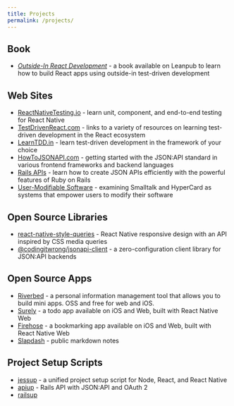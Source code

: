 ```yaml
---
title: Projects
permalink: /projects/
---
```


## Book

* [*Outside-In React Development*](https://leanpub.com/outside-in-react-development) - a book available on Leanpub to learn how to build React apps using outside-in test-driven development

## Web Sites

* [ReactNativeTesting.io](https://reactnativetesting.io) - learn unit, component, and end-to-end testing for React Native
* [TestDrivenReact.com](https://testdrivenreact.com) - links to a variety of resources on learning test-driven development in the React ecosystem
* [LearnTDD.in](https://learntdd.in) - learn test-driven development in the framework of your choice
* [HowToJSONAPI.com](https://howtojsonapi.com) - getting started with the JSON:API standard in various frontend frameworks and backend languages
* [Rails APIs](/railsapis/) - learn how to create JSON APIs efficiently with the powerful features of Ruby on Rails
* [User-Modifiable Software](https://usermodifiable.software/) - examining Smalltalk and HyperCard as systems that empower users to modify their software

## Open Source Libraries

* [react-native-style-queries](https://github.com/bignerdranch/BNR-react-native-style-queries) - React Native responsive design with an API inspired by CSS media queries
* [@codingitwrong/jsonapi-client](https://github.com/CodingItWrong/jsonapi-client/) - a zero-configuration client library for JSON:API backends

## Open Source Apps

* [Riverbed](https://about.riverbed.app) - a personal information management tool that allows you to build mini apps. OSS and free for web and iOS.
* [Surely](https://github.com/CodingItWrong/surely-expo) - a todo app available on iOS and Web, built with React Native Web
* [Firehose](https://github.com/CodingItWrong/firehose-expo) - a bookmarking app available on iOS and Web, built with React Native Web
* [Slapdash](https://github.com/CodingItWrong/slapdash) - public markdown notes

## Project Setup Scripts

* [jessup](https://github.com/codingItWrong/jessup) - a unified project setup script for Node, React, and React Native
* [apiup](https://github.com/CodingItWrong/apiup) - Rails API with JSON:API and OAuth 2
* [railsup](https://github.com/CodingItWrong/rails-template)
